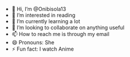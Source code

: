 - 👋 Hi, I’m @Onibisola13
- 👀 I’m interested in reading 
- 🌱 I’m currently learning a lot
- 💞️ I’m looking to collaborate on anything useful 
- 📫 How to reach me is through my email 
- 😄 Pronouns: She
- ⚡ Fun fact: I watch Anime

<!---
Onibisola13/Onibisola13 is a ✨ special ✨ repository because its `README.md` (this file) appears on your GitHub profile.
You can click the Preview link to take a look at your changes.
--->
